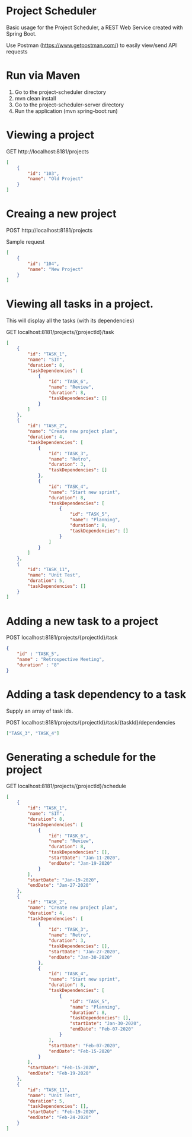 # Project Scheduler
Basic usage for the Project Scheduler, a REST Web Service created with Spring Boot.
  
Use Postman (https://www.getpostman.com/) to easily view/send API requests 

# Run via Maven
1. Go to the project-scheduler directory
2. mvn clean install
3. Go to the project-scheduler-server directory
3. Run the application (mvn spring-boot:run)

# Viewing a project
GET http://localhost:8181/projects

```json
[
    {
        "id": "103",
        "name": "Old Project"
    }
]
```

# Creaing a new project
POST http://localhost:8181/projects

Sample request
```json
[
    {
        "id": "104",
        "name": "New Project"
    }
]
```

# Viewing all tasks in a project. 

This will display all the tasks (with its dependencies)

GET localhost:8181/projects/{projectId}/task

```json
[
    {
        "id": "TASK_1",
        "name": "SIT",
        "duration": 8,
        "taskDependencies": [
            {
                "id": "TASK_6",
                "name": "Review",
                "duration": 8,
                "taskDependencies": []
            }
        ]
    },
    {
        "id": "TASK_2",
        "name": "Create new project plan",
        "duration": 4,
        "taskDependencies": [
            {
                "id": "TASK_3",
                "name": "Retro",
                "duration": 3,
                "taskDependencies": []
            },
            {
                "id": "TASK_4",
                "name": "Start new sprint",
                "duration": 8,
                "taskDependencies": [
                    {
                        "id": "TASK_5",
                        "name": "Planning",
                        "duration": 8,
                        "taskDependencies": []
                    }
                ]
            }
        ]
    },
    {
        "id": "TASK_11",
        "name": "Unit Test",
        "duration": 5,
        "taskDependencies": []
    }
]
```

# Adding a new task to a project
POST localhost:8181/projects/{projectId}/task

```json
{
	"id" : "TASK_5",
	"name" : "Retrospective Meeting",
	"duration" : "8"
}
```

# Adding a task dependency to a task

Supply an array of task ids.

POST localhost:8181/projects/{projectId}/task/{taskId}/dependencies

```json
["TASK_3", "TASK_4"]
```

# Generating a schedule for the project
GET localhost:8181/projects/{projectId}/schedule


```json
[
    {
        "id": "TASK_1",
        "name": "SIT",
        "duration": 8,
        "taskDependencies": [
            {
                "id": "TASK_6",
                "name": "Review",
                "duration": 8,
                "taskDependencies": [],
                "startDate": "Jan-11-2020",
                "endDate": "Jan-19-2020"
            }
        ],
        "startDate": "Jan-19-2020",
        "endDate": "Jan-27-2020"
    },
    {
        "id": "TASK_2",
        "name": "Create new project plan",
        "duration": 4,
        "taskDependencies": [
            {
                "id": "TASK_3",
                "name": "Retro",
                "duration": 3,
                "taskDependencies": [],
                "startDate": "Jan-27-2020",
                "endDate": "Jan-30-2020"
            },
            {
                "id": "TASK_4",
                "name": "Start new sprint",
                "duration": 8,
                "taskDependencies": [
                    {
                        "id": "TASK_5",
                        "name": "Planning",
                        "duration": 8,
                        "taskDependencies": [],
                        "startDate": "Jan-30-2020",
                        "endDate": "Feb-07-2020"
                    }
                ],
                "startDate": "Feb-07-2020",
                "endDate": "Feb-15-2020"
            }
        ],
        "startDate": "Feb-15-2020",
        "endDate": "Feb-19-2020"
    },
    {
        "id": "TASK_11",
        "name": "Unit Test",
        "duration": 5,
        "taskDependencies": [],
        "startDate": "Feb-19-2020",
        "endDate": "Feb-24-2020"
    }
]
```
